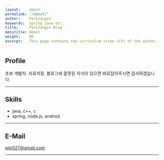 ```yaml
---
layout:    about
permalink: "/about/"
author:    ParkJongin
keywords:  spring java etc..
title:     ParkJongin Blog
menutitle: About
weight:    90
excerpt:   This page contains the curriculum vitae (CV) of the author.
---
```


## Profile

초보 개발자. 자료저장. 블로그에 잘못된 지식이 있으면 바로잡아주시면 감사하겠습니다.

---

## Skills

- java, c++, c
- spring, node.js, android

---

## E-Mail

pjin527@gmail.com

---

